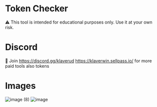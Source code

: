 # Token Checker
⚠️ This tool is intended for educational purposes only. Use it at your own risk.

# Discord
🔨 Join https://discord.gg/klaverud https://klaverwin.sellpass.io/ for more paid tools also tokens

# Images
![image (8)](https://github.com/faketarek/Token-checker/assets/157263151/0439765b-8cae-4829-92ca-9b77a8a79be3)
![image](https://github.com/nrxlvyy/Token-Checker/assets/153367815/46a1c220-838d-40c0-af90-bbf6fc8f2938)


